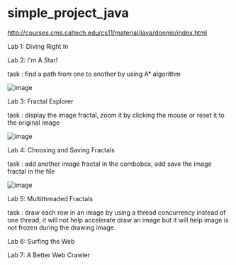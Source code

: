 # simple_project_java
http://courses.cms.caltech.edu/cs11/material/java/donnie/index.html

Lab 1: Diving Right In 

Lab 2: I'm A Star! 

task : find a path from one to another by using A* algorithm


![image](https://github.com/manh119/simple_project_java/assets/110902387/cb469d47-4407-4b6c-b1aa-e729add8f97c)


Lab 3: Fractal Explorer 

task : display the image fractal, zoom it by clicking the mouse or reset it to the original image


![image](https://github.com/manh119/simple_project_java/assets/110902387/0ac4f9cd-698a-4eaf-9095-5b8a3e46fe21)


Lab 4: Choosing and Saving Fractals 

task : add another image fractal in the combobox, add save the image fractal in the file


![image](https://github.com/manh119/simple_project_java/assets/110902387/db09acf3-0009-42be-a7f8-14cabbce57a2)


Lab 5: Multithreaded Fractals 

task : draw each row in an image by using a thread concurrency instead of one thread, it will not help accelerate draw an image but it will help 
image is not frozen during the drawing image.


Lab 6: Surfing the Web 

Lab 7: A Better Web Crawler 
